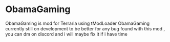 # ObamaGaming
ObamaGaming is mod for Terraria using tModLoader
ObamaGaming currently still on development to be better
for any bug found with this mod , you can dm on discord and i will maybe fix it if i have time
